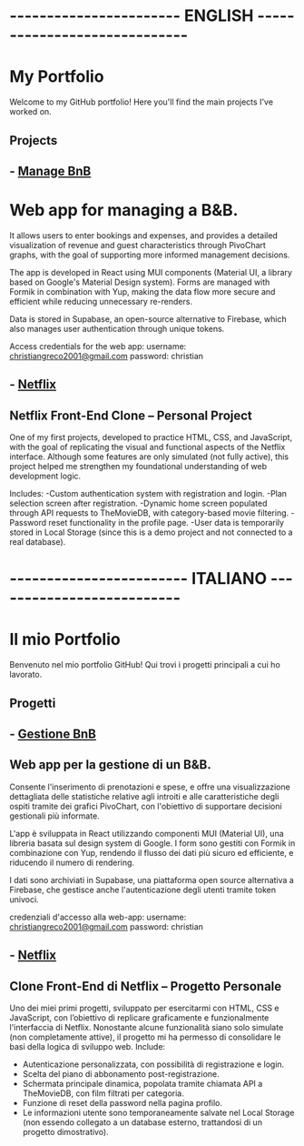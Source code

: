 # ----------------------- ENGLISH -----------------------------
# My Portfolio
Welcome to my GitHub portfolio! Here you'll find the main projects I've worked on.

## Projects
## - [Manage BnB](https://github.com/christiangreco-01/manage-bnb) 
# Web app for managing a B&B.
It allows users to enter bookings and expenses, and provides a detailed visualization of revenue and guest characteristics through PivoChart graphs, with the goal of supporting more informed management decisions.

The app is developed in React using MUI components (Material UI, a library based on Google's Material Design system). Forms are managed with Formik in combination with Yup, making the data flow more secure and efficient while reducing unnecessary re-renders.

Data is stored in Supabase, an open-source alternative to Firebase, which also manages user authentication through unique tokens.

Access credentials for the web app:
username: christiangreco2001@gmail.com
password: christian

## - [Netflix](https://github.com/christiangreco-01/netflix)
## Netflix Front-End Clone – Personal Project
One of my first projects, developed to practice HTML, CSS, and JavaScript, with the goal of replicating the visual and functional aspects of the Netflix interface.
Although some features are only simulated (not fully active), this project helped me strengthen my foundational understanding of web development logic.

Includes:
-Custom authentication system with registration and login.
-Plan selection screen after registration.
-Dynamic home screen populated through API requests to TheMovieDB, with category-based movie filtering.
-Password reset functionality in the profile page.
-User data is temporarily stored in Local Storage (since this is a demo project and not connected to a real database).

# ------------------------ ITALIANO --------------------------

# Il mio Portfolio

Benvenuto nel mio portfolio GitHub! Qui trovi i progetti principali a cui ho lavorato.

## Progetti

## - [Gestione BnB](https://github.com/christiangreco-01/manage-bnb)  
## Web app per la gestione di un B&B.
Consente l'inserimento di prenotazioni e spese, e offre una visualizzazione dettagliata delle statistiche relative agli introiti e alle caratteristiche degli ospiti tramite dei grafici PivoChart, con l'obiettivo di supportare decisioni gestionali più informate.

L'app è sviluppata in React utilizzando componenti MUI (Material UI), una libreria basata sul design system di Google. I form sono gestiti con Formik in combinazione con Yup, rendendo il flusso dei dati più sicuro ed efficiente, e riducendo il numero di rendering.

I dati sono archiviati in Supabase, una piattaforma open source alternativa a Firebase, che gestisce anche l'autenticazione degli utenti tramite token univoci.

credenziali d'accesso alla web-app:
username: christiangreco2001@gmail.com
password: christian


## - [Netflix](https://github.com/christiangreco-01/netflix)
## Clone Front-End di Netflix – Progetto Personale
Uno dei miei primi progetti, sviluppato per esercitarmi con HTML, CSS e JavaScript, con l’obiettivo di replicare graficamente e funzionalmente l'interfaccia di Netflix.
Nonostante alcune funzionalità siano solo simulate (non completamente attive), il progetto mi ha permesso di consolidare le basi della logica di sviluppo web.
Include:
- Autenticazione personalizzata, con possibilità di registrazione e login.
- Scelta del piano di abbonamento post-registrazione.
- Schermata principale dinamica, popolata tramite chiamata API a TheMovieDB, con film filtrati per categoria.
- Funzione di reset della password nella pagina profilo.
- Le informazioni utente sono temporaneamente salvate nel Local Storage (non essendo collegato a un database esterno, trattandosi di un progetto dimostrativo).

